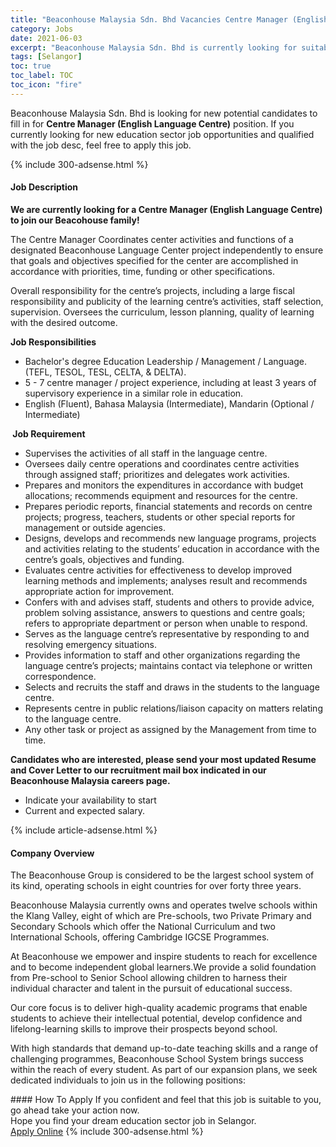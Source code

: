 ```yaml
---
title: "Beaconhouse Malaysia Sdn. Bhd Vacancies Centre Manager (English Language Centre)" 
category: Jobs 
date: 2021-06-03 
excerpt: "Beaconhouse Malaysia Sdn. Bhd is currently looking for suitable person to fill in the Centre Manager (English Language Centre) which positioned at Selangor" 
tags: [Selangor] 
toc: true 
toc_label: TOC 
toc_icon: "fire" 
--- 
```


<p>Beaconhouse Malaysia Sdn. Bhd is looking for new potential candidates to fill in for <b>Centre Manager (English Language Centre)</b> position. If you currently looking for new education sector job opportunities and qualified with the job desc, feel free to apply this job.
</p>{% include 300-adsense.html %} 
<div><div><h4>Job Description</h4></div><div><div><span><div><p><strong>We are currently looking for a Centre Manager (English Language Centre) to join our Beacohouse family!</strong></p><p>The Centre Manager Coordinates center activities and functions of a designated Beaconhouse Language Center project independently to ensure that goals and objectives specified for the center are accomplished in accordance with priorities, time, funding or other specifications.</p><p>Overall responsibility for the centre&#8217;s projects, including a large fiscal responsibility and publicity of the learning centre&#8217;s activities, staff selection, supervision. Oversees the curriculum, lesson planning, quality of learning with the desired outcome.&#160;</p><p><strong>Job Responsibilities</strong></p><ul><li>Bachelor's degree Education Leadership / Management / Language. (TEFL, TESOL, TESL, CELTA, &amp; DELTA).</li><li>5 - 7 centre manager / project experience, including at least 3 years of supervisory experience in a similar role in education.</li><li>English (Fluent), Bahasa Malaysia (Intermediate), Mandarin (Optional / Intermediate)</li></ul><p><strong>&#160;Job Requirement</strong></p><ul><li>Supervises the activities of all staff in the language centre.</li><li>Oversees daily centre operations and coordinates centre activities through assigned staff; prioritizes and delegates work activities.</li><li>Prepares and monitors the expenditures in accordance with budget allocations; recommends equipment and resources for the centre.</li><li>Prepares periodic reports, financial statements and records on centre projects; progress, teachers, students or other special reports for management or outside agencies.</li><li>Designs, develops and recommends new language programs, projects and activities relating to the students&#8217; education in accordance with the centre&#8217;s goals, objectives and funding.</li><li>Evaluates centre activities for effectiveness to develop improved learning methods and implements; analyses result and recommends appropriate action for improvement.</li><li>Confers with and advises staff, students and others to provide advice, problem solving assistance, answers to questions and centre goals; refers to appropriate department or person when unable to respond.</li><li>Serves as the language centre&#8217;s representative by responding to and resolving emergency situations.</li><li>Provides information to staff and other organizations regarding the language centre&#8217;s projects; maintains contact via telephone or written correspondence.</li><li>Selects and recruits the staff and draws in the students to the language centre.</li><li>Represents centre in public relations/liaison capacity on matters relating to the language centre.</li><li>Any other task or project as assigned by the Management from time to time.</li></ul><p><strong>Candidates who are interested, please send your most updated Resume and Cover Letter to our recruitment mail box indicated in our Beaconhouse Malaysia careers page.</strong></p><ul><li>Indicate your availability to start</li><li>Current and expected salary.</li></ul></div></span></div></div></div> 
{% include article-adsense.html %} 
<div><div><h4>Company Overview</h4></div><div><div><span><div><p>The Beaconhouse Group is considered to be the largest school system of its kind, operating schools in eight countries for over forty three years.</p><p>Beaconhouse Malaysia currently owns and operates twelve schools within the Klang Valley, eight of which are Pre-schools, two Private Primary and Secondary Schools which offer the National Curriculum and two International Schools, offering Cambridge IGCSE Programmes.</p><p>At Beaconhouse we empower and inspire students to reach for excellence and to become independent global learners.We provide a solid foundation from Pre-school to Senior School allowing children to harness their individual character and talent in the pursuit of educational success.</p><p>Our core focus is to deliver high-quality academic programs that enable students to achieve their intellectual potential, develop confidence and lifelong-learning skills to improve their prospects beyond school.&#160;</p><p>With high standards that demand up-to-date teaching skills and a range of challenging programmes, Beaconhouse School System brings success within the reach of every student. As part of our expansion plans, we seek dedicated individuals to join us in the following positions:</p></div></span></div></div></div> 
#### How To Apply 
If you confident and feel that this job is suitable to you, go ahead take your action now. <br/> 
Hope you find your dream education sector job in Selangor. <br/> 
<a href="https://www.jobstreet.com.my/en/job/centre-manager-english-language-centre-4581693?jobId=jobstreet-my-job-4581693" class="btn btn--info" target="_blank" rel="nofollow noopenner">Apply Online</a> 
{% include 300-adsense.html %} 